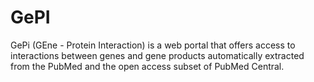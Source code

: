 # GePI
GePi (GEne - Protein Interaction) is a web portal that offers access to interactions between genes and gene products automatically extracted from the PubMed and the open access subset of PubMed Central.

